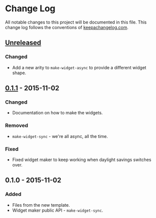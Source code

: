 # Change Log
All notable changes to this project will be documented in this file. This change log follows the conventions of [keepachangelog.com](http://keepachangelog.com/).

## [Unreleased][unreleased]
### Changed
- Add a new arity to `make-widget-async` to provide a different widget shape.

## [0.1.1] - 2015-11-02
### Changed
- Documentation on how to make the widgets.

### Removed
- `make-widget-sync` - we're all async, all the time.

### Fixed
- Fixed widget maker to keep working when daylight savings switches over.

## 0.1.0 - 2015-11-02
### Added
- Files from the new template.
- Widget maker public API - `make-widget-sync`.

[unreleased]: https://github.com/your-name/yetibot-stackstorm/compare/0.1.1...HEAD
[0.1.1]: https://github.com/your-name/yetibot-stackstorm/compare/0.1.0...0.1.1
